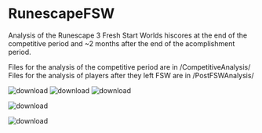 # RunescapeFSW
Analysis of the Runescape 3 Fresh Start Worlds hiscores at the end of the competitive period and ~2 months after the end of the acomplishment period.

Files for the analysis of the competitive period are in /CompetitiveAnalysis/
Files for the analysis of players after they left FSW are in /PostFSWAnalysis/



![download](https://user-images.githubusercontent.com/47310990/227351736-39119772-794d-43aa-bc9b-8a72de5ec92c.png)
![download](https://user-images.githubusercontent.com/47310990/227351772-88006a19-af41-40af-92b5-e03fcd3e0b84.png)
![download](https://user-images.githubusercontent.com/47310990/227351871-2e387b5d-5b6c-46b8-934e-baa8352c049e.png)

![download](https://user-images.githubusercontent.com/47310990/232632851-ce23b924-612a-4b54-b972-f79a989fcc41.png)

![download](https://user-images.githubusercontent.com/47310990/232632864-2c7877fa-6774-460d-b81e-3e258394d305.png)
